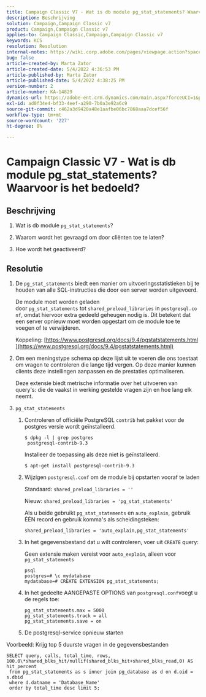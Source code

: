 ```yaml
---
title: Campaign Classic V7 - Wat is db module pg_stat_statements? Waarvoor is het bedoeld?
description: Beschrijving
solution: Campaign,Campaign Classic v7
product: Campaign,Campaign Classic v7
applies-to: Campaign Classic,Campaign,Campaign Classic v7
keywords: KCS
resolution: Resolution
internal-notes: https://wiki.corp.adobe.com/pages/viewpage.action?spaceKey=neolane&title=Database+performance+optimization+-+Identify+bottleneck+queries+with+execution+statistics#Databaseperformanceoptimization-Identifybottleneckquerieswithexecutionstatistics-pg_stat_statements
bug: false
article-created-by: Marta Zator
article-created-date: 5/4/2022 4:36:53 PM
article-published-by: Marta Zator
article-published-date: 5/4/2022 4:38:25 PM
version-number: 2
article-number: KA-14829
dynamics-url: https://adobe-ent.crm.dynamics.com/main.aspx?forceUCI=1&pagetype=entityrecord&etn=knowledgearticle&id=aa74c765-c8cb-ec11-a7b5-6045bd00d4f5
exl-id: ad0f34e4-bf33-4eef-a290-7b0a3e92a6c9
source-git-commit: c462a3d9420a48e1aafbe06bc7868aaa7dcef56f
workflow-type: tm+mt
source-wordcount: '227'
ht-degree: 0%

---
```


# Campaign Classic V7 - Wat is db module pg_stat_statements? Waarvoor is het bedoeld?

## Beschrijving

1. Wat is db module `pg_stat_statements`?

1. Waarom wordt het gevraagd om door cliënten toe te laten?

1. Hoe wordt het geactiveerd?

## Resolutie

1. De `pg_stat_statements` biedt een manier om uitvoeringsstatistieken bij te houden van alle SQL-instructies die door een server worden uitgevoerd.

   De module moet worden geladen door `pg_stat_statements` tot `shared_preload_libraries` in `postgresql.conf`, omdat hiervoor extra gedeeld geheugen nodig is. Dit betekent dat een server opnieuw moet worden opgestart om de module toe te voegen of te verwijderen.

   Koppeling: [https://www.postgresql.org/docs/9.4/pgstatstatements.html](https://www.postgresql.org/docs/9.4/pgstatstatements.html)

1. Om een meningstype schema op deze lijst uit te voeren die ons toestaat om vragen te controleren die lange tijd vergen. Op deze manier kunnen clients deze instellingen aanpassen en de prestaties optimaliseren.

   Deze extensie biedt metrische informatie over het uitvoeren van query&#39;s: die de vaakst in werking gestelde vragen zijn en hoe lang elk neemt.

1. `pg_stat_statements`

   1. Controleren of officiële PostgreSQL `contrib` het pakket voor de postgres versie wordt geïnstalleerd.

      ```
      $ dpkg -l | grep postgres
       postgresql-contrib-9.3
      ```

      Installeer de toepassing als deze niet is geïnstalleerd.

      ```
      $ apt-get install postgresql-contrib-9.3
      ```

   1. Wijzigen `postgresql.conf` om de module bij opstarten vooraf te laden

      Standaard: `shared_preload_libraries = ''`

      Nieuw: `shared_preload_libraries = 'pg_stat_statements'`

      Als u beide gebruikt `pg_stat_statements` en `auto_explain`, gebruik ÉÉN record en gebruik komma&#39;s als scheidingsteken:

      ```
      shared_preload_libraries = 'auto_explain,pg_stat_statements'
      ```

   1. In het gegevensbestand dat u wilt controleren, voer uit `CREATE` query:

      Geen extensie maken vereist voor `auto_explain`, alleen voor `pg_stat_statements`

      ```
      psql
      postgres=# \c mydatabase
      mydatabase=# CREATE EXTENSION pg_stat_statements;
      ```

   1. In het gedeelte AANGEPASTE OPTIONS van `postgresql.conf`voegt u de regels toe:

      ```
      pg_stat_statements.max = 5000
      pg_stat_statements.track = all
      pg_stat_statements.save = on
      ```

   1. De postgresql-service opnieuw starten

Voorbeeld: Krijg top 5 duurste vragen in de gegevensbestanden

```
SELECT query, calls, total_time, rows, 100.0\*shared_blks_hit/nullif(shared_blks_hit+shared_blks_read,0) AS hit_percent
 from pg_stat_statements as s inner join pg_database as d on d.oid = s.dbid
 where d.datname = 'Database_Name'
 order by total_time desc limit 5;
```

